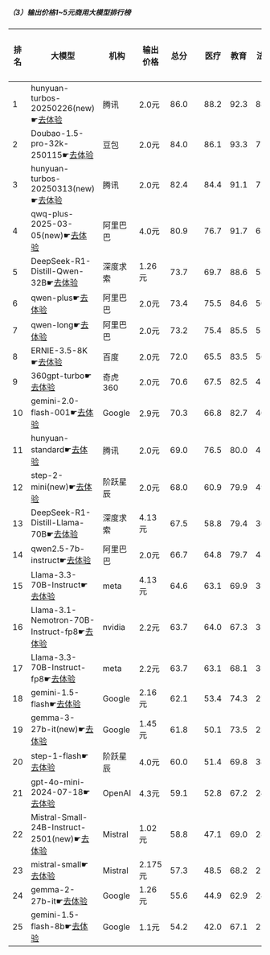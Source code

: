 ##### （3）输出价格1~5元商用大模型排行榜
|排名|大模型|机构|输出价格|总分| |医疗|教育|法律|行政公务|心理健康|推理与数学计算|语言与指令遵从|
|---|-----|---|-------|---|-|----|---|---|------|-------|-----------|------------|
|1|hunyuan-turbos-20250226(new)☛[去体验](https://easyllm.site/static/modelcompare.html?type=proprietary)|腾讯|2.0元|86.0| |                    88.2|92.3|83.3|                    81.6|78.2|                    91.5|90.2|
|2|Doubao-1.5-pro-32k-250115☛[去体验](https://easyllm.site/static/modelcompare.html?type=proprietary)|豆包|2.0元|84.0| |                    86.1|93.3|72.3|                    78.3|74.4|                    92.8|91.3|
|3|hunyuan-turbos-20250313(new)☛[去体验](https://easyllm.site/static/modelcompare.html?type=proprietary)|腾讯|2.0元|82.4| |                    84.4|91.1|72.2|                    80.0|72.9|                    92.1|84.4|
|4|qwq-plus-2025-03-05(new)☛[去体验](https://easyllm.site/static/modelcompare.html?type=proprietary)|阿里巴巴|4.0元|80.9| |                    76.7|91.7|63.7|                    84.5|64.9|                    93.1|90.3|
|5|DeepSeek-R1-Distill-Qwen-32B☛[去体验](https://easyllm.site/static/modelcompare.html?type=open-source)|深度求索|1.26元|73.7| |                    69.7|88.6|53.5|                    76.2|53.8|                    90.1|87.7|
|6|qwen-plus☛[去体验](https://easyllm.site/static/modelcompare.html?type=proprietary)|阿里巴巴|2.0元|73.4| |                    75.5|84.6|50.8|                    72.0|63.0|                    83.8|86.0|
|7|qwen-long☛[去体验](https://easyllm.site/static/modelcompare.html?type=proprietary)|阿里巴巴|2.0元|73.2| |                    75.4|85.5|51.3|                    72.5|63.2|                    81.5|85.6|
|8|ERNIE-3.5-8K☛[去体验](https://easyllm.site/static/modelcompare.html?type=proprietary)|百度|2.0元|72.0| |                    65.5|83.5|56.6|                    71.1|54.5|                    85.3|86.5|
|9|360gpt-turbo☛[去体验](https://easyllm.site/static/modelcompare.html?type=proprietary)|奇虎360|2.0元|70.6| |                    67.5|82.5|47.1|                    68.0|55.5|                    89.3|88.1|
|10|gemini-2.0-flash-001☛[去体验](https://easyllm.site/static/modelcompare.html?type=proprietary)|Google|2.9元|70.3| |                    66.8|82.7|40.3|                    72.5|52.6|                    91.3|86.3|
|11|hunyuan-standard☛[去体验](https://easyllm.site/static/modelcompare.html?type=proprietary)|腾讯|2.0元|69.0| |                    76.5|80.0|42.4|                    68.8|62.4|                    78.2|83.2|
|12|step-2-mini(new)☛[去体验](https://easyllm.site/static/modelcompare.html?type=proprietary)|阶跃星辰|2.0元|68.0| |                    60.9|79.9|49.2|                    60.1|51.2|                    87.1|85.3|
|13|DeepSeek-R1-Distill-Llama-70B☛[去体验](https://easyllm.site/static/modelcompare.html?type=open-source)|深度求索|4.13元|67.5| |                    58.8|79.4|36.9|                    77.5|46.2|                    88.8|85.0|
|14|qwen2.5-7b-instruct☛[去体验](https://easyllm.site/static/modelcompare.html?type=open-source)|阿里巴巴|2.0元|66.7| |                    64.8|79.7|43.8|                    59.6|56.0|                    80.2|83.4|
|15|Llama-3.3-70B-Instruct☛[去体验](https://easyllm.site/static/modelcompare.html?type=open-source)|meta|4.13元|64.6| |                    63.1|69.9|32.1|                    66.4|49.6|                    87.4|85.4|
|16|Llama-3.1-Nemotron-70B-Instruct-fp8☛[去体验](https://easyllm.site/static/modelcompare.html?type=open-source)|nvidia|2.2元|63.7| |                    64.0|67.3|32.8|                    63.7|50.1|                    81.3|85.5|
|17|Llama-3.3-70B-Instruct-fp8☛[去体验](https://easyllm.site/static/modelcompare.html?type=open-source)|meta|2.2元|63.7| |                    63.1|68.1|31.2|                    64.8|48.5|                    86.6|85.1|
|18|gemini-1.5-flash☛[去体验](https://easyllm.site/static/modelcompare.html?type=proprietary)|Google|2.16元|62.1| |                    53.4|74.3|27.1|                    61.4|47.0|                    89.2|84.3|
|19|gemma-3-27b-it(new)☛[去体验](https://easyllm.site/static/modelcompare.html?type=open-source)|Google|1.45元|61.8| |                    50.1|73.5|23.0|                    70.5|44.5|                    90.3|83.2|
|20|step-1-flash☛[去体验](https://easyllm.site/static/modelcompare.html?type=proprietary)|阶跃星辰|4.0元|60.0| |                    51.4|69.8|38.2|                    58.5|43.0|                    77.6|82.2|
|21|gpt-4o-mini-2024-07-18☛[去体验](https://easyllm.site/static/modelcompare.html?type=proprietary)|OpenAI|4.3元|59.1| |                    52.8|67.2|24.5|                    54.7|47.6|                    84.4|82.6|
|22|Mistral-Small-24B-Instruct-2501(new)☛[去体验](https://easyllm.site/static/modelcompare.html?type=open-source)|Mistral|1.02元|58.8| |                    47.1|69.0|28.5|                    58.0|40.2|                    84.4|83.1|
|23|mistral-small☛[去体验](https://easyllm.site/static/modelcompare.html?type=proprietary)|Mistral|2.175元|57.3| |                    48.5|68.2|25.2|                    51.0|45.4|                    84.5|81.0|
|24|gemma-2-27b-it☛[去体验](https://easyllm.site/static/modelcompare.html?type=open-source)|Google|1.26元|55.6| |                    44.9|62.9|24.7|                    57.1|43.5|                    73.4|83.8|
|25|gemini-1.5-flash-8b☛[去体验](https://easyllm.site/static/modelcompare.html?type=proprietary)|Google|1.1元|54.2| |                    42.0|67.1|22.0|                    51.6|43.6|                    72.8|82.0|
    
